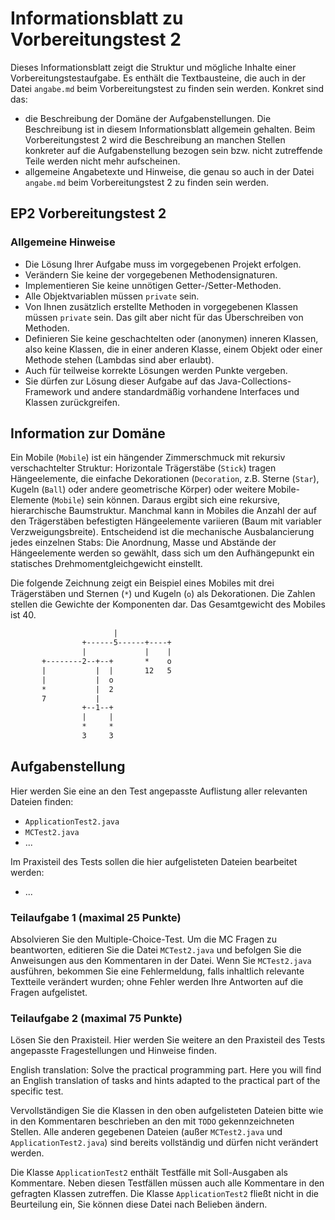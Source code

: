 # Informationsblatt zu Vorbereitungstest 2

Dieses Informationsblatt zeigt die Struktur und mögliche Inhalte einer Vorbereitungstestaufgabe. Es
enthält die Textbausteine, die auch in der Datei `angabe.md` beim Vorbereitungstest zu finden sein
werden. Konkret sind das:

- die Beschreibung der Domäne der Aufgabenstellungen. Die Beschreibung ist in diesem
  Informationsblatt allgemein gehalten. Beim Vorbereitungstest 2 wird die Beschreibung
  an manchen Stellen konkreter auf die Aufgabenstellung bezogen sein bzw. nicht zutreffende
  Teile werden nicht mehr aufscheinen.
- allgemeine Angabetexte und Hinweise, die genau so auch in der Datei `angabe.md` beim
  Vorbereitungstest 2 zu finden sein werden.

## EP2 Vorbereitungstest 2

### Allgemeine Hinweise

* Die Lösung Ihrer Aufgabe muss im vorgegebenen Projekt erfolgen.
* Verändern Sie keine der vorgegebenen Methodensignaturen.
* Implementieren Sie keine unnötigen Getter-/Setter-Methoden.
* Alle Objektvariablen müssen `private` sein.
* Von Ihnen zusätzlich erstellte Methoden in vorgegebenen Klassen müssen `private` sein. 
  Das gilt aber nicht für das Überschreiben von Methoden.
* Definieren Sie keine geschachtelten oder (anonymen) inneren Klassen, also keine Klassen, die
  in einer anderen Klasse, einem Objekt oder einer Methode stehen (Lambdas sind aber erlaubt).
* Auch für teilweise korrekte Lösungen werden Punkte vergeben.
* Sie dürfen zur Lösung dieser Aufgabe auf das Java-Collections-Framework und andere 
  standardmäßig vorhandene Interfaces und Klassen zurückgreifen.

## Information zur Domäne

Ein Mobile (`Mobile`) ist ein hängender Zimmerschmuck mit rekursiv verschachtelter Struktur: 
Horizontale Trägerstäbe (`Stick`) tragen Hängeelemente, die einfache Dekorationen (`Decoration`, 
z.B. Sterne (`Star`), Kugeln (`Ball`) oder andere geometrische Körper)
oder weitere Mobile-Elemente (`Mobile`) sein können. Daraus ergibt sich eine rekursive, 
hierarchische Baumstruktur. Manchmal kann in Mobiles die Anzahl der auf den Trägerstäben 
befestigten Hängeelemente variieren (Baum mit variabler Verzweigungsbreite). 
Entscheidend ist die mechanische Ausbalancierung jedes einzelnen Stabs: Die Anordnung, Masse und 
Abstände der Hängeelemente werden so gewählt, dass sich um den Aufhängepunkt ein statisches 
Drehmomentgleichgewicht einstellt.

Die folgende Zeichnung zeigt ein Beispiel eines Mobiles mit drei Trägerstäben und Sternen (`*`) 
und Kugeln (`o`) als Dekorationen. Die Zahlen stellen die Gewichte der Komponenten dar. Das 
Gesamtgewicht des Mobiles ist 40. 

```txt
                       |
                +------5------+----+
                |             |    |
       +--------2--+--+       *    o
       |           |  |       12   5
       |           |  o
       *           |  2
       7           |
                +--1--+
                |     |
                *     *
                3     3
```

## Aufgabenstellung

Hier werden Sie eine an den Test angepasste Auflistung aller relevanten Dateien finden:

* `ApplicationTest2.java`
* `MCTest2.java`
* ...

Im Praxisteil des Tests sollen die hier aufgelisteten Dateien bearbeitet werden:

* ...

### Teilaufgabe 1 (maximal 25 Punkte)

Absolvieren Sie den Multiple-Choice-Test. Um die MC Fragen zu beantworten, editieren Sie die
Datei `MCTest2.java` und befolgen Sie die Anweisungen aus den Kommentaren in der Datei. Wenn Sie
`MCTest2.java` ausführen, bekommen Sie eine Fehlermeldung, falls inhaltlich relevante Textteile
verändert wurden; ohne Fehler werden Ihre Antworten auf die Fragen aufgelistet.

### Teilaufgabe 2 (maximal 75 Punkte)

Lösen Sie den Praxisteil. Hier werden Sie weitere an den Praxisteil des Tests angepasste
Fragestellungen und Hinweise finden.

English translation: Solve the practical programming part. Here you will find an English
translation of tasks and hints adapted to the practical part of the specific test.

Vervollständigen Sie die Klassen in den oben aufgelisteten Dateien bitte wie in den Kommentaren
beschrieben an den mit `TODO` gekennzeichneten Stellen. Alle anderen gegebenen Dateien (außer
`MCTest2.java` und `ApplicationTest2.java`) sind bereits vollständig und dürfen nicht verändert
werden.

Die Klasse `ApplicationTest2` enthält Testfälle mit Soll-Ausgaben als Kommentare. Neben diesen
Testfällen müssen auch alle Kommentare in den gefragten Klassen zutreffen. Die Klasse
`ApplicationTest2` fließt nicht in die Beurteilung ein, Sie können diese Datei nach Belieben ändern.

